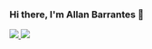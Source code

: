 ### Hi there, I'm Allan Barrantes 👋
<a href="mailto:allandbc1202@gmail.com"> <img src="https://img.shields.io/badge/Gmail-D14836?style=for-the-badge&logo=gmail&logoColor=white"> </a>
<a href="https://www.linkedin.com/in/allan-barrantes-596572178/"> <img src="https://img.shields.io/badge/LinkedIn-0077B5?style=for-the-badge&logo=linkedin&logoColor=white"> </a>




<!--
**allanbees/allanbees** is a ✨ _special_ ✨ repository because its `README.md` (this file) appears on your GitHub profile.

Here are some ideas to get you started:

- 🔭 I’m currently working on ...
- 🌱 I’m currently learning ...
- 👯 I’m looking to collaborate on ...
- 🤔 I’m looking for help with ...
- 💬 Ask me about ...
- 📫 How to reach me: ...
- 😄 Pronouns: ...
- ⚡ Fun fact: ...
-->
